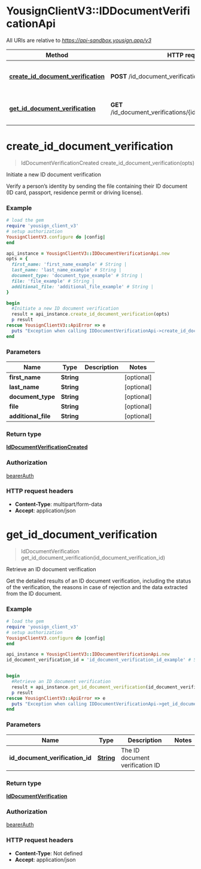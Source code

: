 # YousignClientV3::IDDocumentVerificationApi

All URIs are relative to *https://api-sandbox.yousign.app/v3*

Method | HTTP request | Description
------------- | ------------- | -------------
[**create_id_document_verification**](IDDocumentVerificationApi.md#create_id_document_verification) | **POST** /id_document_verifications | Initiate a new ID document verification
[**get_id_document_verification**](IDDocumentVerificationApi.md#get_id_document_verification) | **GET** /id_document_verifications/{idDocumentVerificationId} | Retrieve an ID document verification

# **create_id_document_verification**
> IdDocumentVerificationCreated create_id_document_verification(opts)

Initiate a new ID document verification

Verify a person’s identity by sending the file containing their ID document (ID card, passport, residence permit or driving license).

### Example
```ruby
# load the gem
require 'yousign_client_v3'
# setup authorization
YousignClientV3.configure do |config|
end

api_instance = YousignClientV3::IDDocumentVerificationApi.new
opts = { 
  first_name: 'first_name_example' # String | 
  last_name: 'last_name_example' # String | 
  document_type: 'document_type_example' # String | 
  file: 'file_example' # String | 
  additional_file: 'additional_file_example' # String | 
}

begin
  #Initiate a new ID document verification
  result = api_instance.create_id_document_verification(opts)
  p result
rescue YousignClientV3::ApiError => e
  puts "Exception when calling IDDocumentVerificationApi->create_id_document_verification: #{e}"
end
```

### Parameters

Name | Type | Description  | Notes
------------- | ------------- | ------------- | -------------
 **first_name** | **String**|  | [optional] 
 **last_name** | **String**|  | [optional] 
 **document_type** | **String**|  | [optional] 
 **file** | **String**|  | [optional] 
 **additional_file** | **String**|  | [optional] 

### Return type

[**IdDocumentVerificationCreated**](IdDocumentVerificationCreated.md)

### Authorization

[bearerAuth](../README.md#bearerAuth)

### HTTP request headers

 - **Content-Type**: multipart/form-data
 - **Accept**: application/json



# **get_id_document_verification**
> IdDocumentVerification get_id_document_verification(id_document_verification_id)

Retrieve an ID document verification

Get the detailed results of an ID document verification, including the status of the verification, the reasons in case of rejection and the data extracted from the ID document.

### Example
```ruby
# load the gem
require 'yousign_client_v3'
# setup authorization
YousignClientV3.configure do |config|
end

api_instance = YousignClientV3::IDDocumentVerificationApi.new
id_document_verification_id = 'id_document_verification_id_example' # String | The ID document verification ID


begin
  #Retrieve an ID document verification
  result = api_instance.get_id_document_verification(id_document_verification_id)
  p result
rescue YousignClientV3::ApiError => e
  puts "Exception when calling IDDocumentVerificationApi->get_id_document_verification: #{e}"
end
```

### Parameters

Name | Type | Description  | Notes
------------- | ------------- | ------------- | -------------
 **id_document_verification_id** | [**String**](.md)| The ID document verification ID | 

### Return type

[**IdDocumentVerification**](IdDocumentVerification.md)

### Authorization

[bearerAuth](../README.md#bearerAuth)

### HTTP request headers

 - **Content-Type**: Not defined
 - **Accept**: application/json



